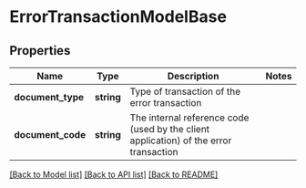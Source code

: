 # ErrorTransactionModelBase

## Properties
Name | Type | Description | Notes
------------ | ------------- | ------------- | -------------
**document_type** | **string** | Type of transaction of the error transaction | 
**document_code** | **string** | The internal reference code (used by the client application) of the error transaction | 

[[Back to Model list]](../README.md#documentation-for-models) [[Back to API list]](../README.md#documentation-for-api-endpoints) [[Back to README]](../README.md)


